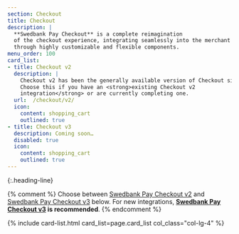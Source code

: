 ```yaml
---
section: Checkout
title: Checkout
description: |
  **Swedbank Pay Checkout** is a complete reimagination
  of the checkout experience, integrating seamlessly into the merchant website
  through highly customizable and flexible components.
menu_order: 100
card_list:
- title: Checkout v2
  description: |
    Checkout v2 has been the generally available version of Checkout since 2018.
    Choose this if you have an <strong>existing Checkout v2
    integration</strong> or are currently completing one.
  url:  /checkout/v2/
  icon:
    content: shopping_cart
    outlined: true
- title: Checkout v3
  description: Coming soon…
  disabled: true
  icon:
    content: shopping_cart
    outlined: true
---
```


{:.heading-line}

{% comment %}
Choose between [Swedbank Pay Checkout v2][checkout-2] and [Swedbank Pay
Checkout v3][checkout-3] below. For new integrations, **[Swedbank Pay
Checkout v3][checkout-3] is recommended**.
{% endcomment %}

{% include card-list.html card_list=page.card_list col_class="col-lg-4" %}

[checkout-2]: /checkout/v2
[checkout-3]: /checkout/v3
